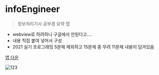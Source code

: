 # infoEngineer
>정보처리기사 공부겸 요약 앱
- webview로 하려하니 구글에서 안된다고.... 
- 내용 직접 붙여 넣어서 구성
- 2021 실기 프로그래밍 5문제 제외하고 15문제 중 무려 11문제 내용이 담겨있음

[앱 다운](https://play.google.com/store/apps/details?id=zx9.staris.infoengineer)

![123](https://user-images.githubusercontent.com/47838759/117260551-28504080-ae8a-11eb-8508-94b4b4f436a4.png)

